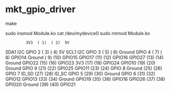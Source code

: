 # mkt_gpio_driver

make

sudo insmod Module.ko
cat /dev/mydevice0
sudo rmmod Module.ko


             3V3  ( 1)  ( 2)  5V
SDA1 I2C  GPIO 2  ( 3)  ( 4)  5V
SCL1 I2C  GPIO 3  ( 5)  ( 6)  Ground
          GPIO 4  ( 7)  ( 8)  GPIO14
          Ground  ( 9)  (10)  GPIO15
          GPIO17  (11)  (12)  GPIO16
          GPIO27  (13)  (14)  Ground
          GPIO22  (15)  (16)  GPIO23
             3V3  (17)  (18)  GPIO24
          GPIO10  (19)  (20)  Ground
          GPIO 9  (21)  (22)  GPIO25
          GPIO11  (23)  (24)  GPIO 8
          Ground  (25)  (26)  GPIO 7
           ID_SD  (27)  (28)  ID_SC
          GPIO 5  (29)  (30)  Ground
          GPIO 6  (31)  (32)  GPIO12
          GPIO13  (33)  (34)  Ground
          GPIO19  (35)  (36)  GPIO16
          GPIO26  (37)  (38)  GPIO20
          Ground  (39)  (40)  GPIO21
          